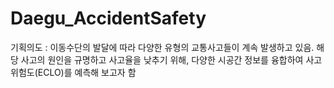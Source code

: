 # Daegu_AccidentSafety

기획의도 : 이동수단의 발달에 따라 다양한 유형의 교통사고들이 계속 발생하고 있음. 해당 사고의 원인을 규명하고 사고율을 낮추기 위해, 다양한 시공간 정보를 융합하여 사고위험도(ECLO)를 예측해 보고자 함